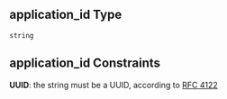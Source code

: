 ## application\_id Type

`string`

## application\_id Constraints

**UUID**: the string must be a UUID, according to [RFC 4122](https://tools.ietf.org/html/rfc4122 "check the specification")
